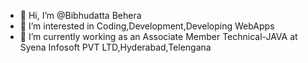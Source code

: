- 👋 Hi, I’m @Bibhudatta Behera <br>
- 👀 I’m interested in Coding,Development,Developing WebApps<br>
- 🌱 I’m currently working as an Associate Member Technical-JAVA at Syena Infosoft PVT LTD,Hyderabad,Telengana
